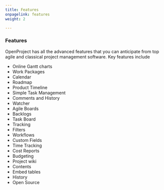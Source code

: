 ```yaml
---
title: Features
onpagelink: features
weight: 2

---
```


### **Features**

OpenProject has all the advanced features that you can anticipate from top agile and classical project management software. Key features include

*   Online Gantt charts
*   Work Packages
*   Calendar
*   Roadmap
*   Product Timeline
*   Simple Task Management 
*   Comments and History
*   Watcher
*   Agile Boards
*   Backlogs
*   Task Board
*   Tracking
*   Filters
*   Workflows
*   Custom Fields
*   Time Tracking
*   Cost Reports
*   Budgeting
*   Project wiki
*   Contents
*   Embed tables
*   History
*   Open Source
